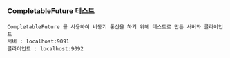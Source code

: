 ### CompletableFuture 테스트

```text
CompletableFuture 를 사용하여 비동기 통신을 하기 위해 테스트로 만든 서버와 클라이언트
서버 : localhost:9091
클라이언트 : localhost:9092
```